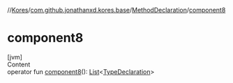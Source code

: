 //[Kores](../../index.md)/[com.github.jonathanxd.kores.base](../index.md)/[MethodDeclaration](index.md)/[component8](component8.md)



# component8  
[jvm]  
Content  
operator fun [component8](component8.md)(): [List](https://kotlinlang.org/api/latest/jvm/stdlib/kotlin.collections/-list/index.html)<[TypeDeclaration](../-type-declaration/index.md)>  



